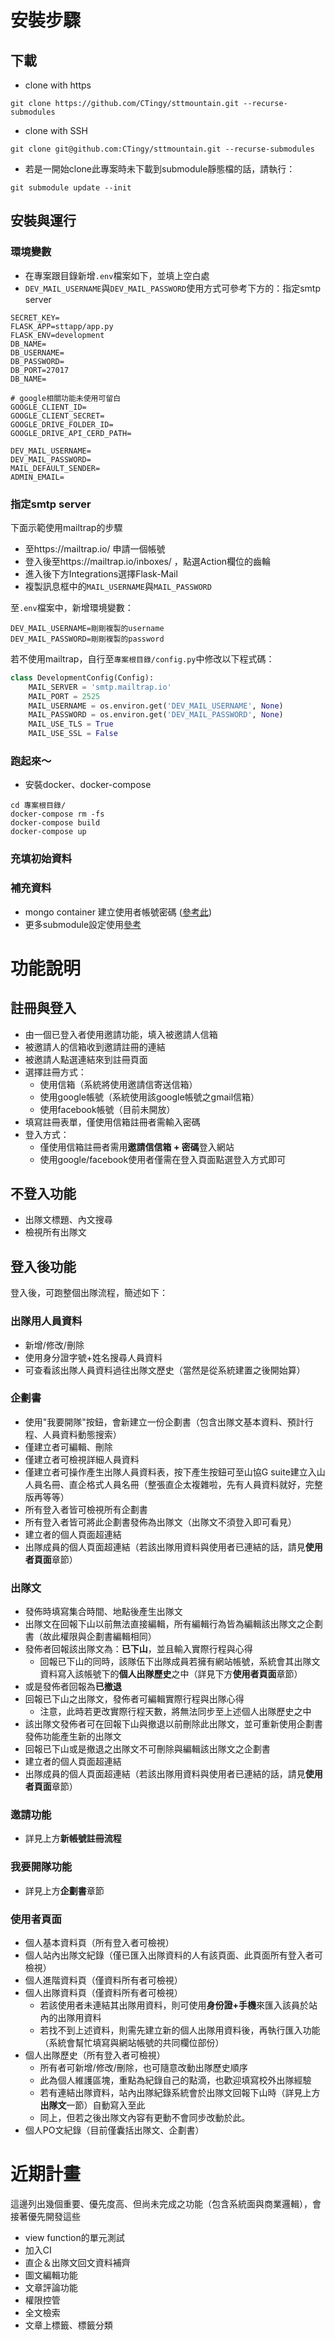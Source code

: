 # 安裝步驟
## 下載
* clone with https
```
git clone https://github.com/CTingy/sttmountain.git --recurse-submodules
```
* clone with SSH
```
git clone git@github.com:CTingy/sttmountain.git --recurse-submodules
```
* 若是一開始clone此專案時未下載到submodule靜態檔的話，請執行：
```
git submodule update --init
```
## 安裝與運行

### 環境變數
* 在專案跟目錄新增`.env`檔案如下，並填上空白處
* `DEV_MAIL_USERNAME`與`DEV_MAIL_PASSWORD`使用方式可參考下方的：指定smtp server
```
SECRET_KEY=
FLASK_APP=sttapp/app.py
FLASK_ENV=development
DB_NAME=
DB_USERNAME=
DB_PASSWORD=
DB_PORT=27017
DB_NAME=

# google相關功能未使用可留白
GOOGLE_CLIENT_ID=
GOOGLE_CLIENT_SECRET=
GOOGLE_DRIVE_FOLDER_ID=
GOOGLE_DRIVE_API_CERD_PATH=

DEV_MAIL_USERNAME=
DEV_MAIL_PASSWORD=
MAIL_DEFAULT_SENDER=
ADMIN_EMAIL=
```

### 指定smtp server
下面示範使用mailtrap的步驟
* 至https://mailtrap.io/ 申請一個帳號
* 登入後至https://mailtrap.io/inboxes/ ，點選Action欄位的齒輪
* 進入後下方Integrations選擇Flask-Mail
* 複製訊息框中的`MAIL_USERNAME`與`MAIL_PASSWORD`

至`.env`檔案中，新增環境變數：
```
DEV_MAIL_USERNAME=剛剛複製的username
DEV_MAIL_PASSWORD=剛剛複製的password
```
若不使用mailtrap，自行至`專案根目錄/config.py`中修改以下程式碼：
```python
class DevelopmentConfig(Config):
    MAIL_SERVER = 'smtp.mailtrap.io'
    MAIL_PORT = 2525
    MAIL_USERNAME = os.environ.get('DEV_MAIL_USERNAME', None)
    MAIL_PASSWORD = os.environ.get('DEV_MAIL_PASSWORD', None)
    MAIL_USE_TLS = True
    MAIL_USE_SSL = False
```
### 跑起來～
* 安裝docker、docker-compose
```
cd 專案根目錄/
docker-compose rm -fs
docker-compose build
docker-compose up
```
### 充填初始資料

### 補充資料
* mongo container 建立使用者帳號密碼
([參考此](https://stackoverflow.com/questions/37450871/how-to-allow-remote-connections-from-mongo-docker-container))
* 更多submodule設定使用[參考](https://blog.puckwang.com/post/2020/git-submodule-vs-subtree/)

# 功能說明
## 註冊與登入
* 由一個已登入者使用邀請功能，填入被邀請人信箱
* 被邀請人的信箱收到邀請註冊的連結
* 被邀請人點選連結來到註冊頁面
* 選擇註冊方式：
    * 使用信箱（系統將使用邀請信寄送信箱）
    * 使用google帳號（系統使用該google帳號之gmail信箱）
    * 使用facebook帳號（目前未開放）
* 填寫註冊表單，僅使用信箱註冊者需輸入密碼
* 登入方式：
    * 僅使用信箱註冊者需用**邀請信信箱 + 密碼**登入網站
    * 使用google/facebook使用者僅需在登入頁面點選登入方式即可

## 不登入功能
* 出隊文標題、內文搜尋
* 檢視所有出隊文

## 登入後功能
登入後，可跑整個出隊流程，簡述如下：
### 出隊用人員資料
* 新增/修改/刪除
* 使用身分證字號+姓名搜尋人員資料
* 可查看該出隊人員資料過往出隊文歷史（當然是從系統建置之後開始算）
### 企劃書
* 使用"我要開隊"按鈕，會新建立一份企劃書（包含出隊文基本資料、預計行程、人員資料動態搜索）
* 僅建立者可編輯、刪除
* 僅建立者可檢視詳細人員資料
* 僅建立者可操作產生出隊人員資料表，按下產生按鈕可至山協G suite建立入山人員名冊、直企格式人員名冊（整張直企太複雜啦，先有人員資料就好，完整版再等等）
* 所有登入者皆可檢視所有企劃書
* 所有登入者皆可將此企劃書發佈為出隊文（出隊文不須登入即可看見）
* 建立者的個人頁面超連結
* 出隊成員的個人頁面超連結（若該出隊用資料與使用者已連結的話，請見**使用者頁面**章節）

### 出隊文
* 發佈時填寫集合時間、地點後產生出隊文
* 出隊文在回報下山以前無法直接編輯，所有編輯行為皆為編輯該出隊文之企劃書（故此權限與企劃書編輯相同）
* 發佈者回報該出隊文為：**已下山**，並且輸入實際行程與心得
    * 回報已下山的同時，該隊伍下出隊成員若擁有網站帳號，系統會其出隊文資料寫入該帳號下的**個人出隊歷史**之中（詳見下方**使用者頁面**章節）
* 或是發佈者回報為**已撤退**
* 回報已下山之出隊文，發佈者可編輯實際行程與出隊心得
    * 注意，此時若更改實際行程天數，將無法同步至上述個人出隊歷史之中
* 該出隊文發佈者可在回報下山與撤退以前刪除此出隊文，並可重新使用企劃書發佈功能產生新的出隊文
* 回報已下山或是撤退之出隊文不可刪除與編輯該出隊文之企劃書
* 建立者的個人頁面超連結
* 出隊成員的個人頁面超連結（若該出隊用資料與使用者已連結的話，請見**使用者頁面**章節）

### 邀請功能
* 詳見上方**新帳號註冊流程**
### 我要開隊功能
* 詳見上方**企劃書**章節

### 使用者頁面
* 個人基本資料頁（所有登入者可檢視）
* 個人站內出隊文紀錄（僅已匯入出隊資料的人有該頁面、此頁面所有登入者可檢視）
* 個人進階資料頁（僅資料所有者可檢視）
* 個人出隊資料頁（僅資料所有者可檢視）
    * 若該使用者未連結其出隊用資料，則可使用**身份證+手機**來匯入該員於站內的出隊用資料
    * 若找不到上述資料，則需先建立新的個人出隊用資料後，再執行匯入功能（系統會幫忙填寫與網站帳號的共同欄位部份）
* 個人出隊歷史（所有登入者可檢視）
    * 所有者可新增/修改/刪除，也可隨意改動出隊歷史順序
    * 此為個人維護區塊，重點為紀錄自己的點滴，也歡迎填寫校外出隊經驗
    * 若有連結出隊資料，站內出隊紀錄系統會於出隊文回報下山時（詳見上方**出隊文**一節）自動寫入至此
    * 同上，但若之後出隊文內容有更動不會同步改動於此。
* 個人PO文紀錄（目前僅囊括出隊文、企劃書）

# 近期計畫
這邊列出幾個重要、優先度高、但尚未完成之功能（包含系統面與商業邏輯），會接著優先開發這些
* view function的單元測試
* 加入CI
* 直企＆出隊文回文資料補齊
* 圖文編輯功能
* 文章評論功能
* 權限控管
* 全文檢索
* 文章上標籤、標籤分類
